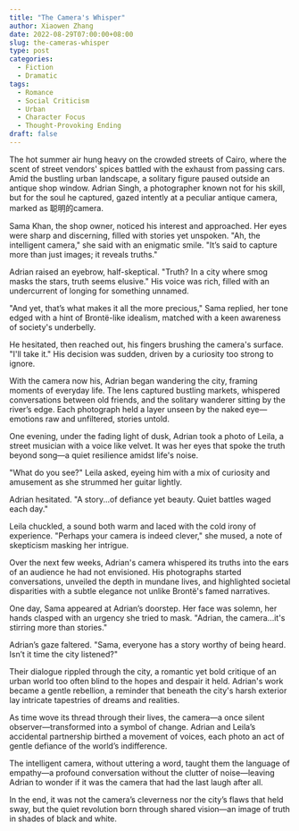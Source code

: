 ```yaml
---
title: "The Camera's Whisper"
author: Xiaowen Zhang
date: 2022-08-29T07:00:00+08:00
slug: the-cameras-whisper
type: post
categories:
  - Fiction
  - Dramatic
tags:
  - Romance
  - Social Criticism
  - Urban
  - Character Focus
  - Thought-Provoking Ending
draft: false
---
```


The hot summer air hung heavy on the crowded streets of Cairo, where the scent of street vendors' spices battled with the exhaust from passing cars. Amid the bustling urban landscape, a solitary figure paused outside an antique shop window. Adrian Singh, a photographer known not for his skill, but for the soul he captured, gazed intently at a peculiar antique camera, marked as 聪明的camera.

Sama Khan, the shop owner, noticed his interest and approached. Her eyes were sharp and discerning, filled with stories yet unspoken. "Ah, the intelligent camera," she said with an enigmatic smile. "It’s said to capture more than just images; it reveals truths."

Adrian raised an eyebrow, half-skeptical. "Truth? In a city where smog masks the stars, truth seems elusive." His voice was rich, filled with an undercurrent of longing for something unnamed.

"And yet, that’s what makes it all the more precious," Sama replied, her tone edged with a hint of Brontë-like idealism, matched with a keen awareness of society's underbelly.

He hesitated, then reached out, his fingers brushing the camera's surface. "I'll take it." His decision was sudden, driven by a curiosity too strong to ignore.

With the camera now his, Adrian began wandering the city, framing moments of everyday life. The lens captured bustling markets, whispered conversations between old friends, and the solitary wanderer sitting by the river’s edge. Each photograph held a layer unseen by the naked eye—emotions raw and unfiltered, stories untold.

One evening, under the fading light of dusk, Adrian took a photo of Leila, a street musician with a voice like velvet. It was her eyes that spoke the truth beyond song—a quiet resilience amidst life's noise.

"What do you see?" Leila asked, eyeing him with a mix of curiosity and amusement as she strummed her guitar lightly.

Adrian hesitated. "A story...of defiance yet beauty. Quiet battles waged each day."

Leila chuckled, a sound both warm and laced with the cold irony of experience. "Perhaps your camera is indeed clever," she mused, a note of skepticism masking her intrigue.

Over the next few weeks, Adrian's camera whispered its truths into the ears of an audience he had not envisioned. His photographs started conversations, unveiled the depth in mundane lives, and highlighted societal disparities with a subtle elegance not unlike Brontë's famed narratives.

One day, Sama appeared at Adrian’s doorstep. Her face was solemn, her hands clasped with an urgency she tried to mask. "Adrian, the camera...it's stirring more than stories."

Adrian’s gaze faltered. "Sama, everyone has a story worthy of being heard. Isn’t it time the city listened?"

Their dialogue rippled through the city, a romantic yet bold critique of an urban world too often blind to the hopes and despair it held. Adrian's work became a gentle rebellion, a reminder that beneath the city's harsh exterior lay intricate tapestries of dreams and realities.

As time wove its thread through their lives, the camera—a once silent observer—transformed into a symbol of change. Adrian and Leila’s accidental partnership birthed a movement of voices, each photo an act of gentle defiance of the world’s indifference.

The intelligent camera, without uttering a word, taught them the language of empathy—a profound conversation without the clutter of noise—leaving Adrian to wonder if it was the camera that had the last laugh after all.

In the end, it was not the camera’s cleverness nor the city’s flaws that held sway, but the quiet revolution born through shared vision—an image of truth in shades of black and white.